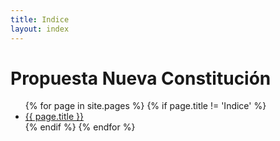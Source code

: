 ```yaml
---
title: Indice
layout: index
---
```


# Propuesta Nueva Constitución

<ul>
{% for page in site.pages %}
    {% if page.title != 'Indice' %}
    <li><a href="{{ site.baseurl }}{{ page.url }}">{{ page.title }}</a></li>
    {% endif %}
{% endfor %}  <!-- page -->
</ul>

